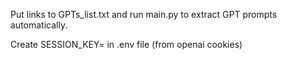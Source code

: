 Put links to GPTs_list.txt and run main.py to extract GPT prompts automatically.

Create SESSION_KEY= in .env file (from openai cookies)
